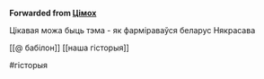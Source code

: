 **Forwarded from [Цімох](https://t.me/Tusajas)**

Цікавая можа быць тэма - як фарміраваўся беларус Някрасава

[[@ бабілон]]
[[наша гісторыя]]

#гісторыя